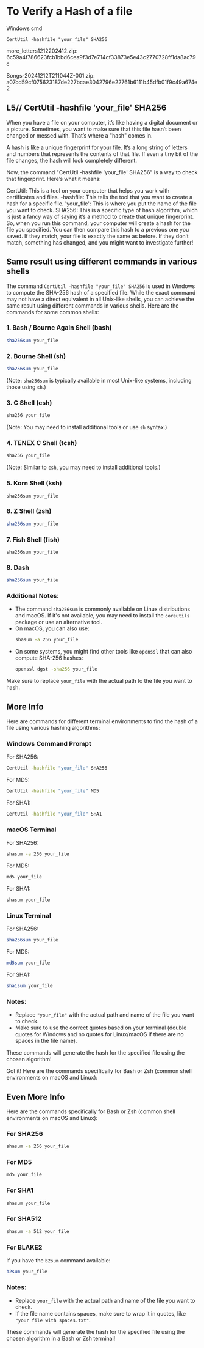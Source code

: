 # To Verify a Hash of a file

Windows cmd
```
CertUtil -hashfile "your_file" SHA256
```

more_letters1212202412.zip:
6c59a4f786623fcb1bbd6cea9f3d7e714cf33873e5e43c2770728ff1da8ac79c

Songs-20241212T211044Z-001.zip:
a07cd59cf075623187de227bcae3042796e22761b6111b45dfb01f9c49a674e2



## L5// CertUtil -hashfile 'your_file' SHA256

When you have a file on your computer, it’s like having a digital document or a picture. Sometimes, you want to make sure that this file hasn’t been changed or messed with. That’s where a "hash" comes in.

A hash is like a unique fingerprint for your file. It’s a long string of letters and numbers that represents the contents of that file. If even a tiny bit of the file changes, the hash will look completely different.

Now, the command "CertUtil -hashfile 'your_file' SHA256" is a way to check that fingerprint. Here’s what it means:

CertUtil: This is a tool on your computer that helps you work with certificates and files.
-hashfile: This tells the tool that you want to create a hash for a specific file.
'your_file': This is where you put the name of the file you want to check.
SHA256: This is a specific type of hash algorithm, which is just a fancy way of saying it’s a method to create that unique fingerprint.
So, when you run this command, your computer will create a hash for the file you specified. You can then compare this hash to a previous one you saved. If they match, your file is exactly the same as before. If they don’t match, something has changed, and you might want to investigate further!


## Same result using different commands in various shells

The command `CertUtil -hashfile "your_file" SHA256` is used in Windows to compute the SHA-256 hash of a specified file. While the exact command may not have a direct equivalent in all Unix-like shells, you can achieve the same result using different commands in various shells. Here are the commands for some common shells:

### 1. **Bash / Bourne Again Shell (bash)**
```bash
sha256sum your_file
```

### 2. **Bourne Shell (sh)**
```sh
sha256sum your_file
```
(Note: `sha256sum` is typically available in most Unix-like systems, including those using `sh`.)

### 3. **C Shell (csh)**
```csh
sha256 your_file
```
(Note: You may need to install additional tools or use `sh` syntax.)

### 4. **TENEX C Shell (tcsh)**
```tcsh
sha256 your_file
```
(Note: Similar to `csh`, you may need to install additional tools.)

### 5. **Korn Shell (ksh)**
```ksh
sha256sum your_file
```

### 6. **Z Shell (zsh)**
```zsh
sha256sum your_file
```

### 7. **Fish Shell (fish)**
```fish
sha256sum your_file
```

### 8. **Dash**
```sh
sha256sum your_file
```

### Additional Notes:
- The command `sha256sum` is commonly available on Linux distributions and macOS. If it's not available, you may need to install the `coreutils` package or use an alternative tool.
- On macOS, you can also use:
  ```bash
  shasum -a 256 your_file
  ```
- On some systems, you might find other tools like `openssl` that can also compute SHA-256 hashes:
  ```bash
  openssl dgst -sha256 your_file
  ```

Make sure to replace `your_file` with the actual path to the file you want to hash.


## More Info

Here are commands for different terminal environments to find the hash of a file using various hashing algorithms:

### Windows Command Prompt
For SHA256:
```bash
CertUtil -hashfile "your_file" SHA256
```

For MD5:
```bash
CertUtil -hashfile "your_file" MD5
```

For SHA1:
```bash
CertUtil -hashfile "your_file" SHA1
```

### macOS Terminal
For SHA256:
```bash
shasum -a 256 your_file
```

For MD5:
```bash
md5 your_file
```

For SHA1:
```bash
shasum your_file
```

### Linux Terminal
For SHA256:
```bash
sha256sum your_file
```

For MD5:
```bash
md5sum your_file
```

For SHA1:
```bash
sha1sum your_file
```

### Notes:
- Replace `"your_file"` with the actual path and name of the file you want to check.
- Make sure to use the correct quotes based on your terminal (double quotes for Windows and no quotes for Linux/macOS if there are no spaces in the file name). 

These commands will generate the hash for the specified file using the chosen algorithm!

Got it! Here are the commands specifically for Bash or Zsh (common shell environments on macOS and Linux):

## Even More Info

Here are the commands specifically for Bash or Zsh (common shell environments on macOS and Linux):

### For SHA256
```bash
shasum -a 256 your_file
```

### For MD5
```bash
md5 your_file
```

### For SHA1
```bash
shasum your_file
```

### For SHA512
```bash
shasum -a 512 your_file
```

### For BLAKE2
If you have the `b2sum` command available:
```bash
b2sum your_file
```

### Notes:
- Replace `your_file` with the actual path and name of the file you want to check.
- If the file name contains spaces, make sure to wrap it in quotes, like `"your file with spaces.txt"`.

These commands will generate the hash for the specified file using the chosen algorithm in a Bash or Zsh terminal!
